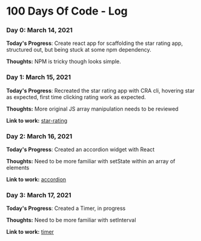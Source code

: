 # 100 Days Of Code - Log

### Day 0: March 14, 2021

**Today's Progress**: Create react app for scaffolding the star rating app, structured out, but being stuck at some npm dependency.

**Thoughts:** NPM is tricky though looks simple.

### Day 1: March 15, 2021

**Today's Progress**: Recreated the star rating app with CRA cli, hovering star as expected, first time clicking rating work as expected.

**Thoughts:** More original JS array manipulation needs to be reviewed

**Link to work:** [star-rating](https://github.com/AndyHIT/star-rating/commit/ee6863b314a1d306e48fa1ad53aefa2500114dc8)

### Day 2: March 16, 2021

**Today's Progress**: Created an accordion widget with React

**Thoughts:** Need to be more familiar with setState within an array of elements

**Link to work:** [accordion](https://github.com/AndyHIT/accordion)

### Day 3: March 17, 2021

**Today's Progress**: Created a Timer, in progress

**Thoughts:** Need to be more familiar with setInterval

**Link to work:** [timer](https://github.com/AndyHIT/timer/commit/2a583f5cb6925677e336626b3f2339bbe588e44f)

<!-- ### Day 0: February 30, 2016 (Example 2)
##### (delete me or comment me out)

**Today's Progress**: Fixed CSS, worked on canvas functionality for the app.

**Thoughts**: I really struggled with CSS, but, overall, I feel like I am slowly getting better at it. Canvas is still new for me, but I managed to figure out some basic functionality.

**Link(s) to work**: [Calculator App](http://www.example.com)


### Day 1: June 27, Monday

**Today's Progress**: I've gone through many exercises on FreeCodeCamp.

**Thoughts** I've recently started coding, and it's a great feeling when I finally solve an algorithm challenge after a lot of attempts and hours spent.

**Link(s) to work**
1. [Find the Longest Word in a String](https://www.freecodecamp.com/challenges/find-the-longest-word-in-a-string)
2. [Title Case a Sentence](https://www.freecodecamp.com/challenges/title-case-a-sentence) -->
